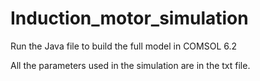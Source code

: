 # Induction_motor_simulation

Run the Java file to build the full model in COMSOL 6.2

All the parameters used in the simulation are in the txt file. 
